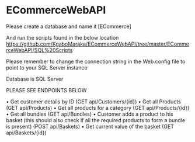 # ECommerceWebAPI


Please create a database and name it [ECommerce]

And run the scripts found in the below location 
https://github.com/KgaboMaraka/ECommerceWebAPI/tree/master/ECommerceWebAPI/SQL%20Scripts

Please remember to change the connection string in the Web.config file to point to your SQL Server instance

Database is SQL Server

PLEASE SEE ENDPOINTS BELOW

• Get customer details by ID (GET api/Customers/{id})
• Get all Products (GET api/Products)
• Get all products for a category (GET api/Products/{id})
• Get all bundles (GET api/Bundles)
• Customer adds a product to his basket (this should also check if all the required products to form a bundle is present) (POST api/Baskets)
• Get current value of the basket (GET api/Baskets/{id})
